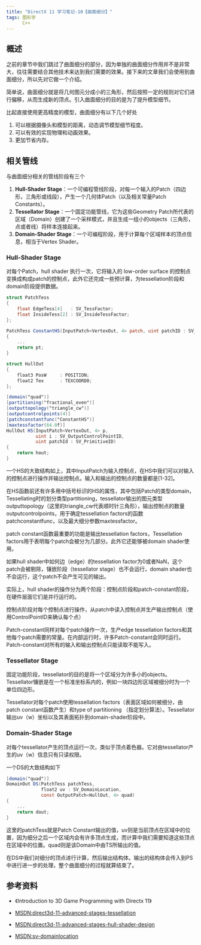 ```yaml
---
title: "DirectX 11 学习笔记-10【曲面细分】"
tags: 图形学
      C++
---
```


## 概述

之前的章节中我们跳过了曲面细分的部分，因为单独的曲面细分作用并不是非常大，往往需要结合其他技术来达到我们需要的效果。接下来的文章我们会使用到曲面细分，所以先对它做一个介绍。<!--more-->

简单说，曲面细分就是将几何图元分成小的三角形，然后按照一定的规则对它们进行偏移，从而生成新的顶点。引入曲面细分的目的是为了提升模型细节。

比起直接使用更高精度的模型，曲面细分有以下几个好处

1. 可以根据摄像头和模型的距离，动态调节模型细节程度。
2. 可以有效的实现物理和动画效果。
3. 更加节省内存。

## 相关管线

与曲面细分相关的管线阶段有三个

1. **Hull-Shader Stage**：一个可编程管线阶段，对每一个输入的Patch（四边形，三角形或线段），产生一个几何体Patch（以及相关常量Patch Constants）。
2. **Tessellator Stage**：一个固定功能管线，它为这些Geometry Patch所代表的区域（Domain）创建了一个采样模式，并且生成一组小的objects（三角形，点或者线）将样本连接起来。
3. **Domain-Shader Stage**：一个可编程阶段，用于计算每个区域样本的顶点信息，相当于Vertex Shader。

### Hull-Shader Stage

对每个Patch，hull shader 执行一次，它将输入的 low-order surface 的控制点变换成构成patch的控制点，此外它还完成一些预计算，为tessellation阶段和domain阶段提供数据。

```glsl
struct PatchTess
{
	float EdgeTess[4]   : SV_TessFactor;
	float InsideTess[2] : SV_InsideTessFactor;
};

PatchTess ConstantHS(InputPatch<VertexOut, 4> patch, uint patchID : SV_PrimitiveID)
{
    ...
    return pt;
}

struct HullOut
{
	float3 PosW     : POSITION;
	float2 Tex      : TEXCOORD0;
};

[domain("quad")]
[partitioning("fractional_even")]
[outputtopology("triangle_cw")]
[outputcontrolpoints(4)]
[patchconstantfunc("ConstantHS")]
[maxtessfactor(64.0f)]
HullOut HS(InputPatch<VertexOut, 4> p, 
           uint i : SV_OutputControlPointID,
           uint patchId : SV_PrimitiveID)
{
	return hout;
}
```

一个HS的大致结构如上，其中InputPatch为输入控制点，在HS中我们可以对输入的控制点进行操作并输出控制点。输入和输出的控制点的数量都是[1-32]。

在HS函数前还有许多用中括号标识的HS的属性，其中包括Patch的类型domain，Tessellating时的划分类型partitioning，tessellator输出的图元类型outputtopology（这里的triangle_cw代表顺时针三角形），输出控制点的数量outputcontrolpoints，用于确定tessellation factors的函数patchconstantfunc，以及最大细分参数maxtessfactor。

patch constant函数最重要的功能是输出tessellation factors，Tessellation factors用于表明每个patch会被分为几部分。此外它还能够被domain shader使用。

如果hull shader中如何边（edge）的tessellation factor为0或者NaN，这个patch会被剔除，镶嵌阶段（tessellator stage）也不会运行，domain shader也不会运行，这个patch不会产生可见的输出。

实际上，hull shader的操作分为两个阶段：控制点阶段和patch-constant阶段，在硬件层面它们是并行运行的。

控制点阶段对每个控制点进行操作，从patch中读入控制点并生产输出控制点（使用ControlPointID来确认每个点）

Patch-constant同样对每个patch操作一次，生产edge tessellation factors和其他每个patch需要的常量。在内部运行时，许多Patch-constant会同时运行。Patch-constant对所有的输入和输出控制点只能读取不能写入。

### Tessellator Stage

固定功能阶段，tessellator的目的是将一个区域分为许多小的objects。Tessellator镶嵌是在一个标准坐标系内的，例如一块四边形区域被细分时为一个单位四边形。

Tessellator对每个patch使用tessellation factors（表面区域如何被细分，由patch constant函数产生）和type of partitioning （指定划分算法）。Tessellator输出uv（w）坐标以及其表面拓扑到domain-shader阶段中。

### Domain-Shader Stage

对每个tessellator产生的顶点运行一次，类似于顶点着色器。它对由tessellator产生的uv（w）信息只有只读权限。

一个DS的大致结构如下
```glsl
[domain("quad")]
DomainOut DS(PatchTess patchTess, 
             float2 uv : SV_DomainLocation, 
             const OutputPatch<HullOut, 4> quad)
{
    ...
	return dout;
}
```

这里的patchTess就是Patch Constant输出的值，uv则是当前顶点在区域中的位置，因为细分之后一个区域内会有许多顶点生成，而计算中我们需要知道这些顶点在区域中的位置。quad则是该Domain中由TS所输出的值。

在DS中我们对细分的顶点进行计算，然后输出结构体。输出的结构体会传入到PS中进行进一步的处理，整个曲面细分的过程就算结束了。

## 参考资料

- 《Introduction to 3D Game Programming with Directx 11》
- [MSDN:direct3d-11-advanced-stages-tessellation](https://docs.microsoft.com/en-us/windows/desktop/direct3d11/direct3d-11-advanced-stages-tessellation#hull-shader-stage)

- [MSDN:direct3d-11-advanced-stages-hull-shader-design](https://docs.microsoft.com/en-us/windows/desktop/direct3d11/direct3d-11-advanced-stages-hull-shader-design)

- [MSDN:sv-domainlocation](https://docs.microsoft.com/en-us/windows/desktop/direct3dhlsl/sv-domainlocation)